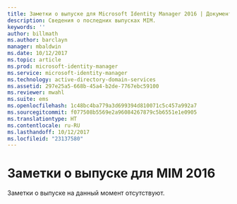 ```yaml
---
title: Заметки о выпуске для Microsoft Identity Manager 2016 | Документация Майкрософт
description: Сведения о последних выпусках MIM.
keywords: ''
author: billmath
ms.author: barclayn
manager: mbaldwin
ms.date: 10/12/2017
ms.topic: article
ms.prod: microsoft-identity-manager
ms.service: microsoft-identity-manager
ms.technology: active-directory-domain-services
ms.assetid: 297e25a5-668b-45a4-b2de-7767ebc59100
ms.reviewer: mwahl
ms.suite: ems
ms.openlocfilehash: 1c48bc4ba779a3d699394d810071c5c457a992a7
ms.sourcegitcommit: f077508b5569e2a96084267879c5b6551e1e0905
ms.translationtype: HT
ms.contentlocale: ru-RU
ms.lasthandoff: 10/12/2017
ms.locfileid: "23137580"
---
```

# <a name="release-notes-for-mim-2016"></a>Заметки о выпуске для MIM 2016
Заметки о выпуске на данный момент отсутствуют.
